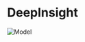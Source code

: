 # DeepInsight
![Model](https://github.com/TiAmoTYX/DeepInsight/assets/63353886/a140838b-5940-436f-a3f3-3cb8ec5b0ff6)
